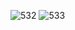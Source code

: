 ![532](https://user-images.githubusercontent.com/117715724/236620184-fe12a736-fa3c-4aa2-9500-2c205f9d578b.PNG)
![533](https://user-images.githubusercontent.com/117715724/236620187-c9769126-6128-4368-8970-c764fc0b8fca.PNG)
